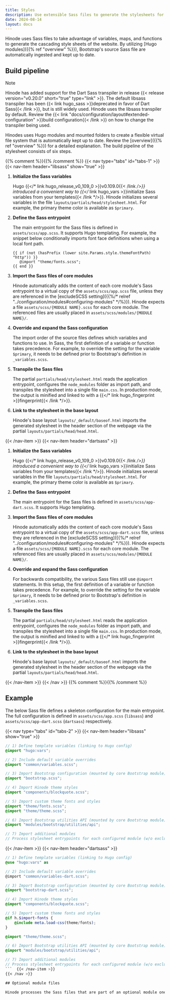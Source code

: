 ```yaml
---
title: Styles
description: Use extensible Sass files to generate the stylesheets for your website.
date: 2024-08-14
layout: docs
---
```


Hinode uses Sass files to take advantage of variables, maps, and functions to generate the cascading style sheets of the website. By utilizing [Hugo modules]({{% ref "overview" %}}), Bootstrap's source Sass file are automatically ingested and kept up to date.

## Build pipeline

> [!NOTE]
> Hinode has added support for the Dart Sass transpiler in release {{< release version="v0.20.0" short="true" type="link" >}}. The default libsass transpiler has been {{< link hugo_sass >}}deprecated in favor of Dart Sass{{< /link >}}, but is still widely used. Hinode uses the libsass transpiler by default. Review the {{< link "docs/configuration/layout#extended-configuration" >}}build configuration{{< /link >}} on how to change the transpiler being used.

Hinodes uses Hugo modules and mounted folders to create a flexible virtual file system that is automatically kept up to date. Review the [overview]({{% ref "overview" %}}) for a detailed explanation. The build pipeline of the stylesheet consists of six steps.

{{% comment %}}<!-- markdownlint-disable MD037 -->{{% /comment %}}
{{< nav type="tabs" id="tabs-1" >}}
  {{< nav-item header="libsass" show="true" >}}

1. **Initialize the Sass variables**

   Hugo {{</* link hugo_release_v0_109_0 >}}v0.109.0{{< /link */>}} introduced a convenient way to {{</* link hugo_vars >}}initialize Sass variables from your templates{{< /link */>}}. Hinode initializes several variables in the file `layouts/partials/head/stylesheet.html`. For example, the primary theme color is available as `$primary`.

2. **Define the Sass entrypoint**

   The main entrypoint for the Sass files is defined in `assets/scss/app.scss`. It supports Hugo templating. For example, the snippet below conditionally imports font face definitions when using a local font path.

   ```go-html-template
   {{ if (not (hasPrefix (lower site.Params.style.themeFontPath) "http")) }}
      @import "theme/fonts.scss";
   {{ end }}
   ```

3. **Import the Sass files of core modules**

   Hinode automatically adds the content of each core module's Sass entrypoint to a virtual copy of the `assets/scss/app.scss` file, unless they are referenced in the [excludeSCSS setting]({{%/* relref "../configuration/modules#configuring-modules" */%}}). Hinode expects a file `assets/scss/{MODULE NAME}.scss` for each core module. The referenced files are usually placed in `assets/scss/modules/{MODULE NAME}/`.

4. **Override and expand the Sass configuration**

   The import order of the source files defines which variables and functions to use. In Sass, the first definition of a variable or function takes precedence. For example, to override the setting for the variable `$primary`, it needs to be defined prior to Bootstrap's definition in `_variables.scss`.

5. **Transpile the Sass files**

   The partial `partials/head/stylesheet.html` reads the application entrypoint, configures the `node_modules` folder as import path, and transpiles the stylesheet into a single file `main.css`. In production mode, the output is minified and linked to with a {{</* link hugo_fingerprint >}}fingerprint{{< /link */>}}.

6. **Link to the stylesheet in the base layout**

   Hinode's base layout `layouts/_default/baseof.html` imports the generated stylesheet in the header section of the webpage via the partial `layouts/partials/head/head.html`.

  {{< /nav-item >}}
  {{< nav-item header="dartsass" >}}

1. **Initialize the Sass variables**

   Hugo {{</* link hugo_release_v0_109_0 >}}v0.109.0{{< /link */>}} introduced a convenient way to {{</* link hugo_vars >}}initialize Sass variables from your templates{{< /link */>}}. Hinode initializes several variables in the file `layouts/partials/head/stylesheet.html`. For example, the primary theme color is available as `$primary`.

2. **Define the Sass entrypoint**

   The main entrypoint for the Sass files is defined in `assets/scss/app-dart.scss`. It supports Hugo templating.

3. **Import the Sass files of core modules**

   Hinode automatically adds the content of each core module's Sass entrypoint to a virtual copy of the `assets/scss/app-dart.scss` file, unless they are referenced in the [excludeSCSS setting]({{%/* relref "../configuration/modules#configuring-modules" */%}}). Hinode expects a file `assets/scss/{MODULE NAME}.scss` for each core module. The referenced files are usually placed in `assets/scss/modules/{MODULE NAME}/`.

4. **Override and expand the Sass configuration**

   For backwards compatibility, the various Sass files still use `@import` statements. In this setup, the first definition of a variable or function takes precedence. For example, to override the setting for the variable `$primary`, it needs to be defined prior to Bootstrap's definition in `_variables.scss`.

5. **Transpile the Sass files**

   The partial `partials/head/stylesheet.html` reads the application entrypoint, configures the `node_modules` folder as import path, and transpiles the stylesheet into a single file `main.css`. In production mode, the output is minified and linked to with a {{</* link hugo_fingerprint >}}fingerprint{{< /link */>}}.

6. **Link to the stylesheet in the base layout**

   Hinode's base layout `layouts/_default/baseof.html` imports the generated stylesheet in the header section of the webpage via the partial `layouts/partials/head/head.html`.

  {{< /nav-item >}}
{{< /nav >}}
{{% comment %}}<!-- markdownlint-enable MD037 -->{{% /comment %}}

## Example

The below Sass file defines a skeleton configuration for the main entrypoint. The full configuration is defined in `assets/scss/app.scss` (`libsass`) and `assets/scss/app-dart.scss` (`dartsass`) respectively.

{{< nav type="tabs" id="tabs-2" >}}
  {{< nav-item header="libsass" show="true" >}}

```scss
// 1) Define template variables (linking to Hugo config)
@import "hugo:vars";

// 2) Include default variable overrides
@import "common/variables.scss";

// 3) Import Bootstrap configuration (mounted by core Bootstrap module)
@import "bootstrap.scss";

// 4) Import Hinode theme styles
@import "components/blockquote.scss";

// 5) Import custom theme fonts and styles
@import "theme/fonts.scss";
@import "theme/theme.scss";

// 6) Import Bootstrap utilities API (mounted by core Bootstrap module)
@import "modules/bootstrap/utilities/api";

// 7) Import additional modules
// Process stylesheet entrypoints for each configured module (w/o excludeSCSS)
```

  {{< /nav-item >}}
  {{< nav-item header="dartsass" >}}

```scss
// 1) Define template variables (linking to Hugo config)
@use "hugo:vars" as

// 2) Include default variable overrides
@import "common/variables-dart.scss";

// 3) Import Bootstrap configuration (mounted by core Bootstrap module)
@import "bootstrap-dart.scss";

// 4) Import Hinode theme styles
@import "components/blockquote.scss";

// 5) Import custom theme fonts and styles
@if h.$import-fonts {
    @include meta.load-css(theme/fonts);
}

@import "theme/theme.scss";

// 6) Import Bootstrap utilities API (mounted by core Bootstrap module)
@import "modules/bootstrap/utilities/api";

// 7) Import additional modules
// Process stylesheet entrypoints for each configured module (w/o excludeSCSS)
```  {{< /nav-item >}}
{{< /nav >}}

## Optional module files

Hinode processes the Sass files that are part of an optional module one at a time. The entrypoint of each module is expected to be found in `assets/scss/{MODULE NAME}.scss`. The transpiled output is included on a page-by-page basis.
